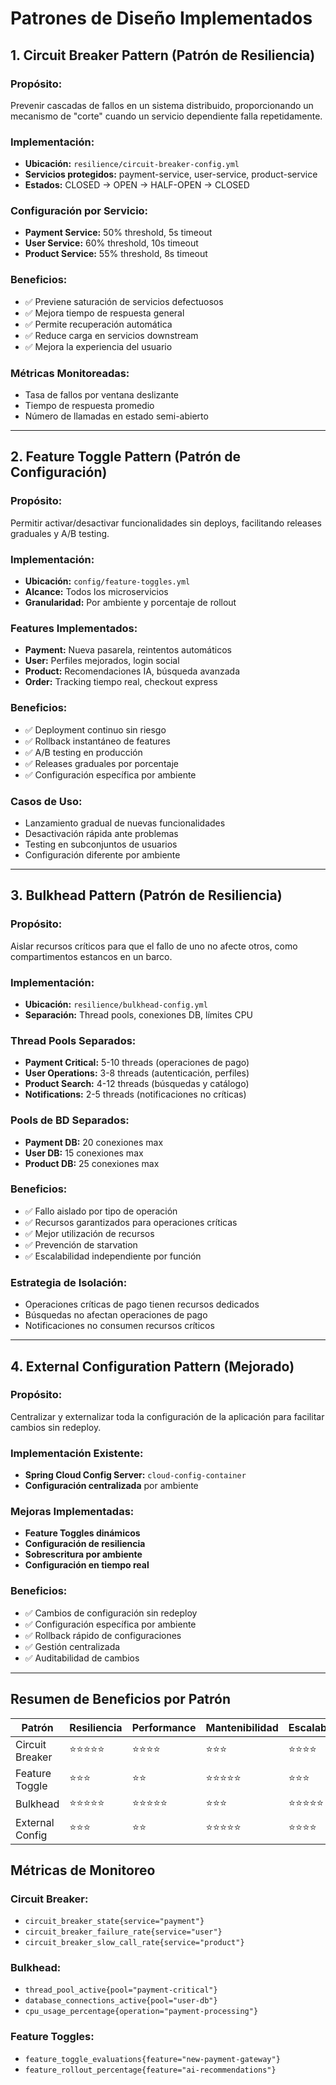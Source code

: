 # Patrones de Diseño Implementados

## 1. Circuit Breaker Pattern (Patrón de Resiliencia)

### **Propósito:**
Prevenir cascadas de fallos en un sistema distribuido, proporcionando un mecanismo de "corte" cuando un servicio dependiente falla repetidamente.

### **Implementación:**
- **Ubicación:** `resilience/circuit-breaker-config.yml`
- **Servicios protegidos:** payment-service, user-service, product-service
- **Estados:** CLOSED → OPEN → HALF-OPEN → CLOSED

### **Configuración por Servicio:**
- **Payment Service:** 50% threshold, 5s timeout
- **User Service:** 60% threshold, 10s timeout  
- **Product Service:** 55% threshold, 8s timeout

### **Beneficios:**
- ✅ Previene saturación de servicios defectuosos
- ✅ Mejora tiempo de respuesta general
- ✅ Permite recuperación automática
- ✅ Reduce carga en servicios downstream
- ✅ Mejora la experiencia del usuario

### **Métricas Monitoreadas:**
- Tasa de fallos por ventana deslizante
- Tiempo de respuesta promedio
- Número de llamadas en estado semi-abierto

---

## 2. Feature Toggle Pattern (Patrón de Configuración)

### **Propósito:**
Permitir activar/desactivar funcionalidades sin deploys, facilitando releases graduales y A/B testing.

### **Implementación:**
- **Ubicación:** `config/feature-toggles.yml`
- **Alcance:** Todos los microservicios
- **Granularidad:** Por ambiente y porcentaje de rollout

### **Features Implementados:**
- **Payment:** Nueva pasarela, reintentos automáticos
- **User:** Perfiles mejorados, login social
- **Product:** Recomendaciones IA, búsqueda avanzada
- **Order:** Tracking tiempo real, checkout express

### **Beneficios:**
- ✅ Deployment continuo sin riesgo
- ✅ Rollback instantáneo de features
- ✅ A/B testing en producción
- ✅ Releases graduales por porcentaje
- ✅ Configuración específica por ambiente

### **Casos de Uso:**
- Lanzamiento gradual de nuevas funcionalidades
- Desactivación rápida ante problemas
- Testing en subconjuntos de usuarios
- Configuración diferente por ambiente

---

## 3. Bulkhead Pattern (Patrón de Resiliencia)

### **Propósito:**
Aislar recursos críticos para que el fallo de uno no afecte otros, como compartimentos estancos en un barco.

### **Implementación:**
- **Ubicación:** `resilience/bulkhead-config.yml`
- **Separación:** Thread pools, conexiones DB, límites CPU

### **Thread Pools Separados:**
- **Payment Critical:** 5-10 threads (operaciones de pago)
- **User Operations:** 3-8 threads (autenticación, perfiles)
- **Product Search:** 4-12 threads (búsquedas y catálogo)
- **Notifications:** 2-5 threads (notificaciones no críticas)

### **Pools de BD Separados:**
- **Payment DB:** 20 conexiones max
- **User DB:** 15 conexiones max
- **Product DB:** 25 conexiones max

### **Beneficios:**
- ✅ Fallo aislado por tipo de operación
- ✅ Recursos garantizados para operaciones críticas
- ✅ Mejor utilización de recursos
- ✅ Prevención de starvation
- ✅ Escalabilidad independiente por función

### **Estrategia de Isolación:**
- Operaciones críticas de pago tienen recursos dedicados
- Búsquedas no afectan operaciones de pago
- Notificaciones no consumen recursos críticos

---

## 4. External Configuration Pattern (Mejorado)

### **Propósito:**
Centralizar y externalizar toda la configuración de la aplicación para facilitar cambios sin redeploy.

### **Implementación Existente:**
- **Spring Cloud Config Server:** `cloud-config-container`
- **Configuración centralizada** por ambiente

### **Mejoras Implementadas:**
- **Feature Toggles dinámicos**
- **Configuración de resiliencia**
- **Sobrescritura por ambiente**
- **Configuración en tiempo real**

### **Beneficios:**
- ✅ Cambios de configuración sin redeploy
- ✅ Configuración específica por ambiente
- ✅ Rollback rápido de configuraciones
- ✅ Gestión centralizada
- ✅ Auditabilidad de cambios

---

## Resumen de Beneficios por Patrón

| Patrón | Resiliencia | Performance | Mantenibilidad | Escalabilidad |
|--------|-------------|-------------|----------------|---------------|
| Circuit Breaker | ⭐⭐⭐⭐⭐ | ⭐⭐⭐⭐ | ⭐⭐⭐ | ⭐⭐⭐⭐ |
| Feature Toggle | ⭐⭐⭐ | ⭐⭐ | ⭐⭐⭐⭐⭐ | ⭐⭐⭐ |
| Bulkhead | ⭐⭐⭐⭐⭐ | ⭐⭐⭐⭐⭐ | ⭐⭐⭐ | ⭐⭐⭐⭐⭐ |
| External Config | ⭐⭐⭐ | ⭐⭐ | ⭐⭐⭐⭐⭐ | ⭐⭐⭐⭐ |

## Métricas de Monitoreo

### Circuit Breaker:
- `circuit_breaker_state{service="payment"}` 
- `circuit_breaker_failure_rate{service="user"}`
- `circuit_breaker_slow_call_rate{service="product"}`

### Bulkhead:
- `thread_pool_active{pool="payment-critical"}`
- `database_connections_active{pool="user-db"}`
- `cpu_usage_percentage{operation="payment-processing"}`

### Feature Toggles:
- `feature_toggle_evaluations{feature="new-payment-gateway"}`
- `feature_rollout_percentage{feature="ai-recommendations"}`

